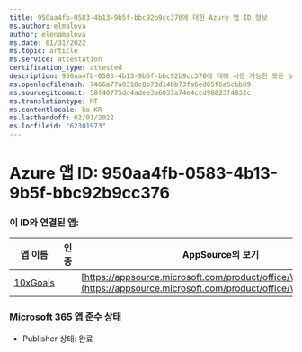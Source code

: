 ```yaml
---
title: 950aa4fb-0583-4b13-9b5f-bbc92b9cc376에 대한 Azure 앱 ID 정보
ms.author: elmalova
author: elenamalova
ms.date: 01/31/2022
ms.topic: article
ms.service: attestation
certification_type: attested
description: 950aa4fb-0583-4b13-9b5f-bbc92b9cc376에 대해 사용 가능한 모든 보안 및 규정 준수 정보입니다.
ms.openlocfilehash: 7466a77a8318c8b73d14bb73fa6ed05f6a5cbb09
ms.sourcegitcommit: 58f40775dd4adee3a6037a74e4ccd98823f4832c
ms.translationtype: MT
ms.contentlocale: ko-KR
ms.lasthandoff: 02/01/2022
ms.locfileid: "62301973"
---
```

# <a name="azure-app-id-950aa4fb-0583-4b13-9b5f-bbc92b9cc376"></a>Azure 앱 ID: 950aa4fb-0583-4b13-9b5f-bbc92b9cc376


### <a name="apps-associated-with-this-id"></a>이 ID와 연결된 앱:
| **앱 이름** | **인증** | **AppSource의 보기** |
|--------------|---------------|-----------------------|
| [10xGoals](https://docs.microsoft.com/microsoft-365-app-certification/forward/WA200003122) |  | [https://appsource.microsoft.com/product/office/WA200003122](https://appsource.microsoft.com/product/office/WA200003122) |

### <a name="microsoft-365-app-compliance-status"></a>Microsoft 365 앱 준수 상태
- Publisher 상태: 완료

